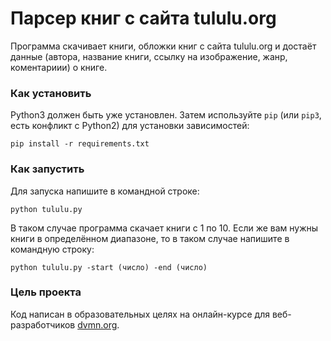 # Парсер книг с сайта tululu.org

Программа скачивает книги, обложки книг с сайта tululu.org и достаёт данные (автора, название книги, ссылку на изображение, жанр, коментариии) о книге.

### Как установить

Python3 должен быть уже установлен. Затем используйте `pip` (или `pip3`, есть конфликт с Python2) для установки зависимостей:

```
pip install -r requirements.txt
```

### Как запустить 

Для запуска напишите в командной строке:

```
python tululu.py
```

В таком случае программа скачает книги с 1 по 10.
Если же вам нужны книги в определённом диапазоне, то в таком случае напишите в командную строку:

```
python tululu.py -start (число) -end (число)
```


### Цель проекта

Код написан в образовательных целях на онлайн-курсе для веб-разработчиков [dvmn.org](https://dvmn.org/).
